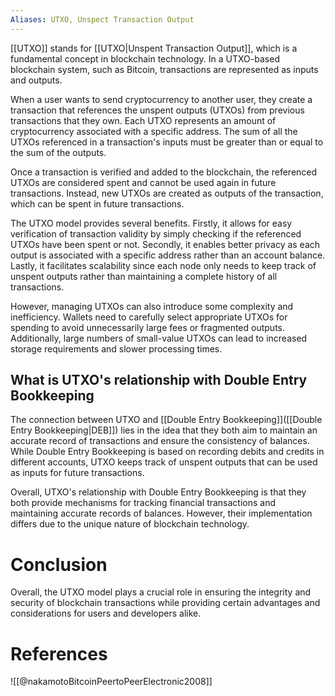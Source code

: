 ```yaml
---
Aliases: UTXO, Unspect Transaction Output
---
```


[[UTXO]] stands for [[UTXO|Unspent Transaction Output]], which is a fundamental concept in blockchain technology. In a UTXO-based blockchain system, such as Bitcoin, transactions are represented as inputs and outputs.

When a user wants to send cryptocurrency to another user, they create a transaction that references the unspent outputs (UTXOs) from previous transactions that they own. Each UTXO represents an amount of cryptocurrency associated with a specific address. The sum of all the UTXOs referenced in a transaction's inputs must be greater than or equal to the sum of the outputs.

Once a transaction is verified and added to the blockchain, the referenced UTXOs are considered spent and cannot be used again in future transactions. Instead, new UTXOs are created as outputs of the transaction, which can be spent in future transactions.

The UTXO model provides several benefits. Firstly, it allows for easy verification of transaction validity by simply checking if the referenced UTXOs have been spent or not. Secondly, it enables better privacy as each output is associated with a specific address rather than an account balance. Lastly, it facilitates scalability since each node only needs to keep track of unspent outputs rather than maintaining a complete history of all transactions.

However, managing UTXOs can also introduce some complexity and inefficiency. Wallets need to carefully select appropriate UTXOs for spending to avoid unnecessarily large fees or fragmented outputs. Additionally, large numbers of small-value UTXOs can lead to increased storage requirements and slower processing times.

## What is UTXO's relationship with Double Entry Bookkeeping

The connection between UTXO and [[Double Entry Bookkeeping]]([[Double Entry Bookkeeping|DEB]]) lies in the idea that they both aim to maintain an accurate record of transactions and ensure the consistency of balances. While Double Entry Bookkeeping is based on recording debits and credits in different accounts, UTXO keeps track of unspent outputs that can be used as inputs for future transactions.

Overall, UTXO's relationship with Double Entry Bookkeeping is that they both provide mechanisms for tracking financial transactions and maintaining accurate records of balances. However, their implementation differs due to the unique nature of blockchain technology.

# Conclusion
Overall, the UTXO model plays a crucial role in ensuring the integrity and security of blockchain transactions while providing certain advantages and considerations for users and developers alike.

# References
![[@nakamotoBitcoinPeertoPeerElectronic2008]]